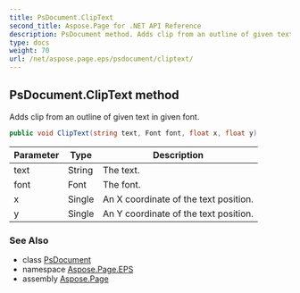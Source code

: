 ```yaml
---
title: PsDocument.ClipText
second_title: Aspose.Page for .NET API Reference
description: PsDocument method. Adds clip from an outline of given text in given font
type: docs
weight: 70
url: /net/aspose.page.eps/psdocument/cliptext/
---
```

## PsDocument.ClipText method

Adds clip from an outline of given text in given font.

```csharp
public void ClipText(string text, Font font, float x, float y)
```

| Parameter | Type | Description |
| --- | --- | --- |
| text | String | The text. |
| font | Font | The font. |
| x | Single | An X coordinate of the text position. |
| y | Single | An Y coordinate of the text position. |

### See Also

* class [PsDocument](../)
* namespace [Aspose.Page.EPS](../../psdocument/)
* assembly [Aspose.Page](../../../)


